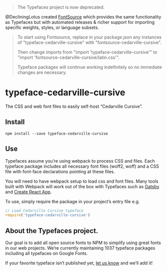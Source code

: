 >The Typefaces project is now deprecated.

@DecliningLotus created
[FontSource](https://github.com/fontsource/fontsource) which provides the
same functionality as Typefaces but with automated releases & richer
support for importing specific weights, styles, or language subsets.
>
>To start using Fontsource, replace in your package.json any instances of
"typeface-cedarville-cursive" with "fontsource-cedarville-cursive".
>
> Then change imports from "import 'typeface-cedarville-cursive'" to "import 'fontsource-cedarville-cursive/latin.css'".
>
>Typeface packages will continue working indefinitely so no immediate
>changes are necessary.

# typeface-cedarville-cursive

The CSS and web font files to easily self-host “Cedarville Cursive”.

## Install

`npm install --save typeface-cedarville-cursive`

## Use

Typefaces assume you’re using webpack to process CSS and files. Each typeface
package includes all necessary font files (woff2, woff) and a CSS file with
font-face declarations pointing at these files.

You will need to have webpack setup to load css and font files. Many tools built
with Webpack will work out of the box with Typefaces such as [Gatsby](https://github.com/gatsbyjs/gatsby)
and [Create React App](https://github.com/facebookincubator/create-react-app).

To use, simply require the package in your project’s entry file e.g.

```javascript
// Load Cedarville Cursive typeface
require('typeface-cedarville-cursive')
```

## About the Typefaces project.

Our goal is to add all open source fonts to NPM to simplify using great fonts in
our web projects. We’re currently maintaining 1037 typeface packages
including all typefaces on Google Fonts.

If your favorite typeface isn’t published yet, [let us know](https://github.com/KyleAMathews/typefaces)
and we’ll add it!

